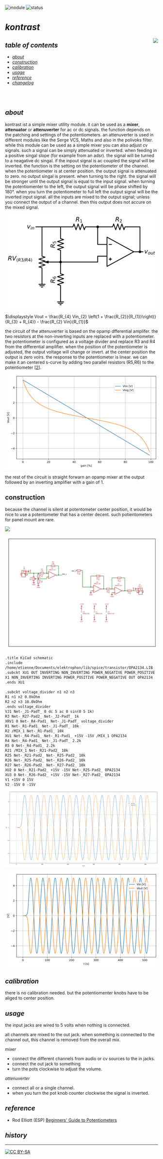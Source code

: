 ![module](https://img.shields.io/badge/module-mischer-yellow)
![status](https://img.shields.io/badge/status-work%20in%20progress-orange)

# *kontrast*

<a href="https://photos.app.goo.gl/pg6iZUC32rTKX5LC7"><img src="https://spielhuus.github.io/elektrophon/images/kontrast-logo-tmb.jpg" height="300px" align="right"></a>

## *table of contents*

* [*about*](#about)
* [*construction*](#construction)
* [*calibration*](#calibration)
* [*usage*](#usage)
* [*reference*](#lreference)
* [*changelog*](#changelog)

<br/><br/>

## *about*

kontrast ist a simple mixer utility module. it can be used as a **mixer**, **attenuator** or **attenuverter** for ac or dc signals. the function depends on the patching and settings of the potentiometers. an attenuverter is used in different modules like the  Serge VCS, Maths and also in the polivoks filter. while this module can be used as a simple mixer you can also adjust cv signals. such a signal can be simply attenuated or inverted. when feeding in a positive singal slope (for example from an adsr). the signal will be turned to a neagative dc singal. if the inpout signal is ac coupled the signal will be inverted. the function is the setting on the potentiometer of the channel. when the potentiometer is at center position. the output signal is attenuated to zero. no output singal is present. when turning to the right. the signal will be stronger until the output signal is equal to the input signal. when turning the potentiomenter to the left, the output signal will be phase shifted by 180°. when you turn the potentiometer to full left the output signal will be the inverted input signal. all the inputs are mixed to the output signal; unless you connect the output of a channel. then this output does not accure on the mixed signal.




![svg](kontrast_files/kontrast_5_0.svg)






$\displaystyle Vout = \frac{R_{4} Vin_{2} \left(1 + \frac{R_{2}}{R_{1}}\right)}{R_{3} + R_{4}} - \frac{R_{2} Vin}{R_{1}}$



the circuit of the attenuverter is based on the opamp dfferential amplifer. the two resistors at the non-inverting inputs are replaced with a potentiometer. the potentiometer is configured as a voltage divider and replace R3 and R4 from the differential amplifier. when the position of the potentiometer is adjusted, the output voltage will change or invert. at the center position  the output is zero volrs. the response to the potentiometer is linear. we can make it an centered s-curve by adding two parallel resistors (R5,R6) to the potentiometer [[2][2]].


![svg](kontrast_files/kontrast_8_0.svg)


the rest of the circuit is straight forwarn an opamp mixer at the output followed by an inverting amplifier with a gain of 1.

## construction

because the channel is silent at potentometer center position, it would be nice to use a potentometer that has a center decent. such potientometers for panel mount are rare. 


<img src="main/main.svg"/>



![svg](kontrast_files/kontrast_11_0.svg)


    .title KiCad schematic
    .include /home/etienne/Documents/elektrophon/lib/spice/transistor/OPA2134.LIB
    .subckt XU1 OUT INVERTING NON_INVERTING POWER_NEGATIVE POWER_POSITIVE
    X1 NON_INVERTING INVERTING POWER_POSITIVE POWER_NEGATIVE OUT OPA2134
    .ends XU1
    
    .subckt voltage_divider n1 n2 n3
    R1 n1 n2 0.0kOhm
    R2 n2 n3 10.0kOhm
    .ends voltage_divider
    VJ1 Net-_J1-PadT_ 0 dc 5 ac 0 sin(0 5 1k)
    R3 Net-_R27-Pad2_ Net-_J2-PadT_ 1k
    XRV1 0 Net-_R4-Pad1_ Net-_J1-PadT_ voltage_divider
    R1 Net-_R1-Pad1_ Net-_J1-PadT_ 10k
    R2 /MIX_1 Net-_R1-Pad1_ 10k
    XU1 Net-_R4-Pad1_ Net-_R1-Pad1_ +15V -15V /MIX_1 OPA2134
    R4 Net-_R4-Pad1_ Net-_J1-PadT_ 2.2k
    R5 0 Net-_R4-Pad1_ 2.2k
    R21 /MIX_1 Net-_R21-Pad2_ 10k
    R25 Net-_R21-Pad2_ Net-_R25-Pad2_ 10k
    R26 Net-_R25-Pad2_ Net-_R26-Pad2_ 10k
    R27 Net-_R26-Pad2_ Net-_R27-Pad2_ 10k
    XU2 0 Net-_R21-Pad2_ +15V -15V Net-_R25-Pad2_ OPA2134
    XU3 0 Net-_R26-Pad2_ +15V -15V Net-_R27-Pad2_ OPA2134
    V1 +15V 0 15V
    V2 -15V 0 -15V
    



![svg](kontrast_files/kontrast_13_0.svg)



![svg](kontrast_files/kontrast_14_0.svg)


## *calibration*

there is no calibration needed. but the potentiomenter knobs have to be aliged to center position.

## *usage*

the input jacks are wired to 5 volts when nothing is connected.

all channels are mixed to the out jack. when something is connected to the channel out, this channel is removed from the overall mix.

_mixer_
* connect the different channels from audio or cv sources to the in jacks.
* connect the out jack to something
* turn the pots clockwise to adjust the volume.

_attenuverter_
* connect all or a single channel. 
* when you turn the pot knob counter clockwise the signal is inverted.


## *reference*

* Rod Elliott (ESP) [Beginners' Guide to Potentiometers][2] 

[1]: https://wikipedia.org
[2]: https://sound-au.com/pots.htm

## *history*



---
[![CC BY-SA](https://licensebuttons.net/l/by-sa/3.0/88x31.png)](https://creativecommons.org/licenses/by-sa/4.0/)
